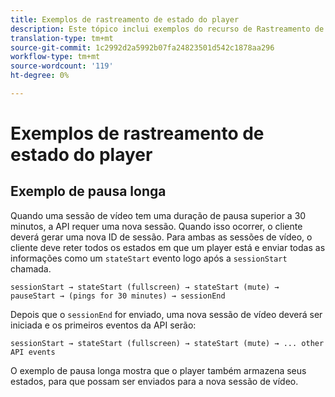 ```yaml
---
title: Exemplos de rastreamento de estado do player
description: Este tópico inclui exemplos do recurso de Rastreamento de estado do player.
translation-type: tm+mt
source-git-commit: 1c2992d2a5992b07fa24823501d542c1878aa296
workflow-type: tm+mt
source-wordcount: '119'
ht-degree: 0%

---
```



# Exemplos de rastreamento de estado do player


## Exemplo de pausa longa

Quando uma sessão de vídeo tem uma duração de pausa superior a 30 minutos, a API requer uma nova sessão. Quando isso ocorrer, o cliente deverá gerar uma nova ID de sessão. Para ambas as sessões de vídeo, o cliente deve reter todos os estados em que um player está e enviar todas as informações como um `stateStart` evento logo após a `sessionStart` chamada.

`sessionStart → stateStart (fullscreen) → stateStart (mute) → pauseStart → (pings for 30 minutes) → sessionEnd
`

Depois que o `sessionEnd` for enviado, uma nova sessão de vídeo deverá ser iniciada e os primeiros eventos da API serão:

`sessionStart → stateStart (fullscreen) → stateStart (mute) → ... other API events`

O exemplo de pausa longa mostra que o player também armazena seus estados, para que possam ser enviados para a nova sessão de vídeo.
